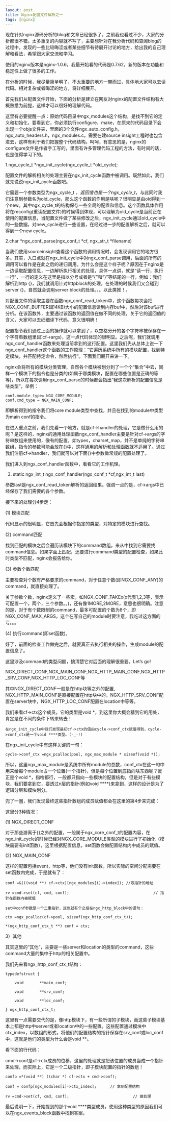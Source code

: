 ```yaml
---
layout: post
title: Nginx配置文件解析之一 
tags: [nginx]
---
```


现在针对nginx源码分析的blog和文章已经很多了，之前我也看过不少，大家的分析都很不错。太多重复的内容就不写了，主要想针对在我分析代码和查阅blog的过程中，发现的一些比较晦涩或者某些细节有待展开讨论的地方，给出我的自己理解和看法，希望跟大家交流和学习。

使用的nginx版本是nginx-1.0.6，我最开始看的代码是0.7.62，新的版本在功能和稳定性上做了很多的工作。

在分析的时候，我尽量简单明了，不太重要的地方一带而过，具体地大家可以去读代码。相对复杂或者晦涩的地方，将详细展开。

        

首先我们从配置文件开始，下面的分析是建立在网友对nginx的配置文件结构有大概熟悉为前提，这样才可以很好的理解代码。

        

这里有必要提醒一点：原始代码目录中ngx_modules这个结构，是找不到它的定义和初始化，要看到它，你必须执行configure，make，在原来的代码目录下会出现一个objs文件夹，里面的3个文件ngx_auto_config.h，ngx_auto_headers.h，ngx_modules.c，需要在建source insight工程时也包含进去，这样有利于我们把握整个代码结构。呵呵，有意思的是，nginx的configure文件是作者手工写的，里面有许多管理代码工程的方法，有时间的话，也是值得学习下的。

        

1.ngx_cycle_t *ngx_init_cycle(ngx_cycle_t *old_cycle);

配置文件的解析相关的处理主要在ngx_init_cycle函数中被调用。既然如此，我们就先说说ngx_init_cycle函数吧。

它需要一个参数类型为ngx_cycle_t *，返回值也是一个ngx_cycle_t*，与此同时我们注意到参数名为old_cycle，那么这个函数的作用是啥呢？很明显是由old得到一个new。其中ngx_cycle_t的结构保存一些全局的配置和信息。这个函数具体作用将在reconfig(重读配置文件)的时候得到体现，可以理解为old_cycle是当前正在使用的配置信息，当配置文件做了某些修改之后，ngx_init_cycle通过old_cycle中的一些数据，对new_cycle进行一些设置，在经过进一步的配置解析之后，就可以得到一个new cycle。

                

2.char *ngx_conf_parse(ngx_conf_t *cf, ngx_str_t *filename)

当我们使用sourceinsight查看这个函数的调用情况时，会发现调用它的地方很多。其实，入口点就在ngx_init_cycle中对ngx_conf_parse调用，后面的所有的调用可以看作是在此之后的递归调用。为什么会是这个样子呢？原因在于nginx是一边读取配置信息，一边解析执行相关的处理，具体一点讲，就是“读一行，执行一行”，一行的定义在这里是指以分号或者是“{”和“}”等结尾的一行，例如：我们解析到http {}，我们就调用针对httpblock的处理，在处理的时候我们又会碰到server {}，自然就会调用server block的处理。。。以此类推！。

对配置文件的读取主要在函数ngx_conf_read_token中，这个函数每次会把NGX_CONF_BUFFER(即4KB)大小的配置信息读到内存buf中，然后对该buf进行分析。在该函数外，主要通过该函数的返回值在做不同的处理，关于它的返回值的含义，大家可以去细细读下代码，意义很明确！

配置指令我们通过上面的操作就可以拿到了，以空格分开的各个字符串被保存在一个字符串数组里(即cf->args)，这一点代码体现的很明显。之后呢，我们就调用ngx_conf_handler函数来处理当前拿到的这行配置。这里我们先从总体上说一下ngx_conf_handler这个函数的工作原理：”它遍历系统中所有的模块配置，找到特定模块，并匹配特定命令，然后执行“。下面我们展开来讲一下。

nginx会将所有的模块分类管理，自然各个模块被划分到了一个个“集合”中去，同样一个模块下的指令也是分类的(如属于哪类模块，配置在哪些位置是正确的等等)，所以在每次调用ngx_conf_parse的时候都会指出”我这次解析的配置信息是啥类型“，举例：

```
conf.module_type= NGX_CORE_MODULE;
conf.cmd_type = NGX_MAIN_CONF;
```

即解析得到的指令我们将core module类型中查找，并且在找到的module中类型为main conf的指令。

在进入重点之前，我们先看一个地方，就是cf->handler的处理，它是做什么用的呢？是这样的，nginx的通用处理函数ngx_conf_handler主要是针对cf->args的字符串数组来使用的，像有的配置，如types，charset_map，并不是单纯的字符串数组，指令的参数可能会放在{}中，这样通用的解析和处理函数就不适用了。通过我们注册cf->handler，我们就可以对下面{}中参数做常规的配置处理了。

                                  

我们进入到ngx_conf_handler函数中，看看它的工作机理。

3. static ngx_int_t ngx_conf_handler(ngx_conf_t *cf,ngx_int_t last)

参数last是ngx_conf_read_token解析的返回结果。强调一点的是，cf->args中已经保存了我们需要的各个参数。

接下来的处理分4步走：

(1)  模块匹配

代码显示的很明显，它首先会根据你指定的类型，对特定的模块进行查找。

(2)  command匹配

找到匹配的模块之后会遍历该模块下的command数组，来从中找到它需要找command信息。如果字面上匹配，还要进行command类型的配置检查，如果此时类型不匹配，nginx会报告给你。

(3)  参数个数匹配

主要检查对个数有严格要求的command，对于任意个数(即NGX_CONF_ANY)的command，就直接处理了。

关于参数个数，nginx定义了一些宏，如NGX_CONF_TAKEx(x代表1,2,3等，表示可配置一个，两个，三个参数。。)，还有像1MORE,2MORE，意思也很明确。注意的是，对于有个数限制的command，最多可配置的个数为8个，即NGX_CONF_MAX_ARGS，这个在写自己的module时要注意，我吃过这方面的亏。。。

(4)  执行command(即set函数)。

好了，前面的检查工作做完之后，就要真正去执行相关的操作，生成module的配置信息了。

这里涉及command的类型问题，搞清楚它对后面的理解很重要。Let’s go!

NGX_DIRECT_CONF,NGX_MAIN_CONF,NGX_HTTP_MAIN_CONF,NGX_HTTP_SRV_CONF,NGX_HTTP_LOC_CONF等

其中NGX_DIRECT_CONF一般是在http块等之外的配置, NGX_HTTP_MAIN_CONF是直接配置在http块中的，NGX_HTTP_SRV_CONF配置在server块中，NGX_HTTP_LOC_CONF配置在location中等等。

我们来看cf->ctx这个成员，它的类型是void *，到这里你大概会猜到它的用处，肯定是在不同的条件下转来转去！

    在ngx_init_cycle中我们发现最初cf->ctx的值由cycle->conf_ctx赋值得到，cycle->conf_ctx是一个void ****类型。(-_-!)

在ngx_init_cycle中有这样关键的一句：
```
cycle->conf_ctx =ngx_pcalloc(pool, ngx_max_module * sizeof(void *));
```
所以，这里ngx_max_module是系统中所有module的总数，conf_ctx在这一句中用来给每个module占一个位置(一个指针)，但是每个位置到底指向啥东西呢？反正是个void *，指啥都行，一般都只指向一些模块的配置结构，但是对于有些模块，我们要拿到它，要透过n层的指针(例如void ****)来拿到，这样的设计是为了逻辑分层和模块划分。

兜了一圈，我们发现最终这些指针数组的成员赋值都会在这里的第4步来完成：

这里分3种情况：

(1)  NGX_DIRECT_CONF

对于那些游离于{}之外的配置，一般属于ngx_core_conf_t的配置内容，在ngx_init_cycle的时候已经对NGX_CORE_MODULE类型的模块进行了初始化（模块需要有init函数），这里根据配置信息，set函数会做配置结构内中成员的赋值。

(2)  NGX_MAIN_CONF

这样的配置包括event，http等，他们没有init函数，所以实际的空间分配需要在set函数内完成，于是就有了：
```
conf =&(((void **) cf->ctx)[ngx_modules[i]->index]); //取指针的地址

rv =cmd->set(cf, cmd, conf);                                     // 指针在函数内被赋值

set中conf参数是一个二重指针，这也就有个之后在ngx_http_block中的语句：

ctx =ngx_pcalloc(cf->pool, sizeof(ngx_http_conf_ctx_t));

*(ngx_http_conf_ctx_t **) conf = ctx;
```
3）其他

其实这里的“其他”，主要是一些server和location的类型的command，这些command大量的集中于http的相关配置中。

我们先来看ngx_http_conf_ctx_t结构：
```
typedefstruct {

    void       **main_conf;

    void       **srv_conf;

    void       **loc_conf;

} ngx_http_conf_ctx_t;
```

这里有一点需要交代的是，像http模块下，有一些所谓的子模块，而这些子模块基本上都是http中server或者location中的一些配置。这些配置通过模块中ctx_index，以数组的形式，将他们的配置结构的指针保存在srv_conf或loc_conf中，这就是他们的类型为什么会是void **。

看下面的行代码：

cmd->conf是cf->ctx成员的位移，这里的处理就是把该位置的成员当成一个指针来处理，而实际上，它是一个二级指针，即子模块配置的指针的数组！

```
confp =*(void **) ((char *) cf->ctx + cmd->conf);

conf = confp[ngx_modules[i]->ctx_index];      // 拿到配置结构   

rv =cmd->set(cf, cmd, conf);                            // 做处理
```
 
最后说明一下，开始提到的那个void ****类型成员，使用这种类型的原因我们可以在ngx_events_block函数中找到答案。

